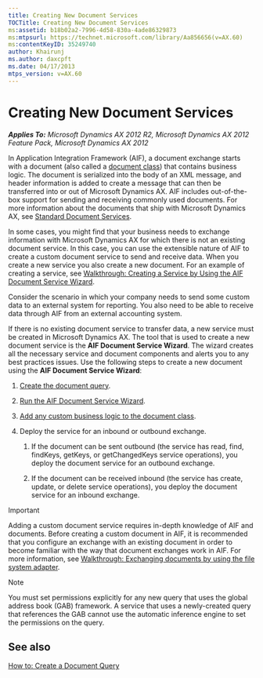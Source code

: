```yaml
---
title: Creating New Document Services
TOCTitle: Creating New Document Services
ms:assetid: b18b02a2-7996-4d58-830a-4ade86329873
ms:mtpsurl: https://technet.microsoft.com/library/Aa856656(v=AX.60)
ms:contentKeyID: 35249740
author: Khairunj
ms.author: daxcpft
ms.date: 04/17/2013
mtps_version: v=AX.60
---
```


# Creating New Document Services 


_**Applies To:** Microsoft Dynamics AX 2012 R2, Microsoft Dynamics AX 2012 Feature Pack, Microsoft Dynamics AX 2012_

In Application Integration Framework (AIF), a document exchange starts with a document (also called a [document class](document-services-classes.md)) that contains business logic. The document is serialized into the body of an XML message, and header information is added to create a message that can then be transferred into or out of Microsoft Dynamics AX. AIF includes out-of-the-box support for sending and receiving commonly used documents. For more information about the documents that ship with Microsoft Dynamics AX, see [Standard Document Services](standard-document-services.md).

In some cases, you might find that your business needs to exchange information with Microsoft Dynamics AX for which there is not an existing document service. In this case, you can use the extensible nature of AIF to create a custom document service to send and receive data. When you create a new service you also create a new document. For an example of creating a service, see [Walkthrough: Creating a Service by Using the AIF Document Service Wizard](walkthrough-creating-a-service-by-using-the-aif-document-service-wizard.md).

Consider the scenario in which your company needs to send some custom data to an external system for reporting. You also need to be able to receive data through AIF from an external accounting system.

If there is no existing document service to transfer data, a new service must be created in Microsoft Dynamics AX. The tool that is used to create a new document service is the **AIF Document Service Wizard**. The wizard creates all the necessary service and document components and alerts you to any best practices issues. Use the following steps to create a new document using the **AIF Document Service Wizard**:

1.  [Create the document query](how-to-create-a-document-query.md).

2.  [Run the AIF Document Service Wizard](how-to-create-a-service-by-using-the-aif-document-service-wizard.md).

3.  [Add any custom business logic to the document class](guidelines-for-adding-code-to-document-service-classes.md).

4.  Deploy the service for an inbound or outbound exchange.
    
    1.  If the document can be sent outbound (the service has read, find, findKeys, getKeys, or getChangedKeys service operations), you deploy the document service for an outbound exchange.
    
    2.  If the document can be received inbound (the service has create, update, or delete service operations), you deploy the document service for an inbound exchange.


> [!IMPORTANT]
> <P>Adding a custom document service requires in-depth knowledge of AIF and documents. Before creating a custom document in AIF, it is recommended that you configure an exchange with an existing document in order to become familiar with the way that document exchanges work in AIF. For more information, see <A href="walkthrough-exchanging-documents-by-using-the-file-system-adapter.md">Walkthrough: Exchanging documents by using the file system adapter</A>.</P>




> [!NOTE]
> <P>You must set permissions explicitly for any new query that uses the global address book (GAB) framework. A service that uses a newly-created query that references the GAB cannot use the automatic inference engine to set the permissions on the query.</P>



## See also

[How to: Create a Document Query](how-to-create-a-document-query.md)

